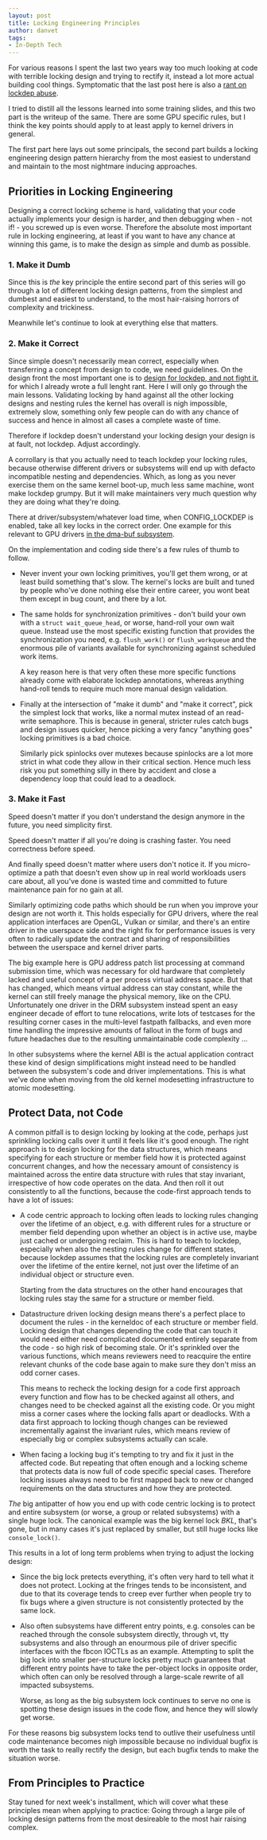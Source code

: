 ```yaml
---
layout: post
title: Locking Engineering Principles
author: danvet
tags:
- In-Depth Tech
---
```

For various reasons I spent the last two years way too much looking at code with
terrible locking design and trying to rectify it, instead a lot more actual
building cool things. Symptomatic that the last post here is also a [rant on
lockdep abuse](/2020/08/lockdep-false-positives.html).

I tried to distill all the lessons learned into some training slides, and this
two part is the writeup of the same. There are some GPU specific rules, but I
think the key points should apply to at least apply to kernel drivers in
general.

The first part here lays out some principals, the second part builds a locking
engineering design pattern hierarchy from the most easiest to understand and
maintain to the most nightmare inducing approaches.

<!--more-->
## Priorities in Locking Engineering

Designing a correct locking scheme is hard, validating that your code actually
implements your design is harder, and then debugging when - not if! - you
screwed up is even worse. Therefore the absolute most important rule in locking
engineering, at least if you want to have any chance at winning this game, is to
make the design as simple and dumb as possible.

### 1. Make it Dumb

Since this is _the_ key principle the entire second part of this series will go
through a lot of different locking design patterns, from the simplest and
dumbest and easiest to understand, to the most hair-raising horrors of
complexity and trickiness.

Meanwhile let's continue to look at everything else that matters.

### 2. Make it Correct

Since simple doesn't necessarily mean correct, especially when transferring a
concept from design to code, we need guidelines. On the design front the most
important one is to [design for lockdep, and not fight
it](/2020/08/lockdep-false-positives.html), for which I already wrote a full lenght
rant. Here I will only go through the main lessons. Validating locking by hand
against all the other locking designs and nesting rules the kernel has overall
is nigh impossible, extremely slow, something only few people can do with any
chance of success and hence in almost all cases a complete waste of time.

Therefore if lockdep doesn't understand your locking design your design is at
fault, not lockdep. Adjust accordingly.

A corrollary is that you actually need to teach lockdep your locking rules,
because otherwise different drivers or subsystems will end up with defacto
incompatible nesting and dependencies. Which, as long as you never exercise them
on the same kernel boot-up, much less same machine, wont make lockdep grumpy.
But it will make maintainers very much question why they are doing what they're
doing.

There at driver/subsystem/whatever load time, when CONFIG_LOCKDEP is enabled,
take all key locks in the correct order. One example for this relevant
to GPU drivers [in the dma-buf
subsystem](https://git.kernel.org/pub/scm/linux/kernel/git/torvalds/linux.git/tree/drivers/dma-buf/dma-resv.c?h=v5.18#n685).

On the implementation and coding side there's a few rules of thumb to follow.

* Never invent your own locking primitives, you'll get them wrong, or at least
  build something that's slow. The kernel's locks are built and tuned by people
  who've done nothing else their entire career, you wont beat them except in bug
  count, and there by a lot.

* The same holds for synchronization primitives - don't build your own with a
  <code>struct wait_queue_head</code>, or worse, hand-roll your own wait queue.
  Instead use the most specific existing function that provides the
  synchronization you need, e.g. <code>flush_work()</code> or
  <code>flush_workqueue</code> and the enormous pile of variants available for
  synchronizing against scheduled work items.

  A key reason here is that very often these more specific functions already
  come with elaborate lockdep annotations, whereas anything hand-roll tends to
  require much more manual design validation.

* Finally at the intersection of "make it dumb" and "make it correct", pick the
  simplest lock that works, like a normal mutex instead of an read-write
  semaphore. This is because in general, stricter rules catch bugs and design
  issues quicker, hence picking a very fancy "anything goes" locking primitives
  is a bad choice.

  Similarly pick spinlocks over mutexes because spinlocks are a lot more strict
  in what code they allow in their critical section. Hence much less
  risk you put something silly in there by accident and close a dependency loop
  that could lead to a deadlock.

### 3. Make it Fast

Speed doesn't matter if you don't understand the design anymore in the future,
you need simplicity first.

Speed doesn't matter if all you're doing is crashing faster. You need
correctness before speed.

And finally speed doesn't matter where users don't notice it. If you
micro-optimize a path that doesn't even show up in real world workloads users
care about, all you've done is wasted time and committed to future maintenance
pain for no gain at all.

Similarly optimizing code paths which should be run when you improve your design
are not worth it. This holds especially for GPU drivers, where the real
application interfaces are OpenGL, Vulkan or similar, and there's an entire
driver in the userspace side and the right fix for performance issues is very
often to radically update the contract and sharing of responsibilities between
the userspace and kernel driver parts.

The big example here is GPU address patch list processing at command submission
time, which was necessary for old hardware that completely lacked and useful
concept of a per process virtual address space. But that has changed, which
means virtual address can stay constant, while the kernel can still freely
manage the physical memory, like on the CPU. Unfortunately one driver in the DRM
subsystem instead spent an easy engineer decade of effort to tune relocations,
write lots of testcases for the resulting corner cases in the multi-level
fastpath fallbacks, and even more time handling the impressive amounts of
fallout in the form of bugs and future headaches due to the resulting
unmaintainable code complexity ...

In other subsystems where the kernel ABI is the actual application contract
these kind of design simplifications might instead need to be handled between
the subsystem's code and driver implementations. This is what we've done when
moving from the old kernel modesetting infrastructure to atomic modesetting.

## Protect Data, not Code

A common pitfall is to design locking by looking at the code, perhaps just
sprinkling locking calls over it until it feels like it's good enough. The right
approach is to design locking for the data structures, which means specifying
for each structure or member field how it is protected against concurrent
changes, and how the necessary amount of consistency is maintained across the
entire data structure with rules that stay invariant, irrespective of how code
operates on the data. And then roll it out consistently to all the functions,
because the code-first approach tends to have a lot of issues:

* A code centric approach to locking often leads to locking rules changing over
  the lifetime of an object, e.g. with different rules for a structure or member
  field depending upon whether an object is in active use, maybe just cached or
  undergoing reclaim. This is hard to teach to lockdep, especially when also the
  nesting rules change for different states, because lockdep assumes that the
  locking rules are completely invariant over the lifetime of the entire kernel,
  not just over the lifetime of an individual object or structure even.

  Starting from the data structures on the other hand encourages that locking
  rules stay the same for a structure or member field.

* Datastructure driven locking design means there's a perfect place to document
  the rules - in the kerneldoc of each structure or member field. Locking design
  that changes depending the code that can touch it would need either need
  complicated documented entirely separate from the code - so high risk of
  becoming stale. Or it's sprinkled over the various functions, which means
  reviewers need to reacquire the entire relevant chunks of the code base again
  to make sure they don't miss an odd corner cases.

  This means to recheck the locking design for a code first approach every
  function and flow has to be checked against all others, and changes need to be
  checked against all the existing code. Or you might miss a corner cases where
  the locking falls apart or deadlocks. With a data first approach to locking
  though changes can be reviewed incrementally against the invariant rules,
  which means review of especially big or complex subsystems actually can scale.

* When facing a locking bug it's tempting to try and fix it just in the affected
  code. But repeating that often enough and a locking scheme that protects data
  is now full of code specific special cases. Therefore locking issues always
  need to be first mapped back to new or changed requirements on the data
  structures and how they are protected.

_The_ big antipatter of how you end up with code centric locking is to protect
and entire subsystem (or worse, a group or related subsystems) with a single
huge lock. The canonical example was the big kernel lock *BKL*, that's gone, but
in many cases it's just replaced by smaller, but still huge locks like
<code>console_lock()</code>.

This results in a lot of long term problems when trying to adjust the locking
design:

* Since the big lock pretects everything, it's often very hard to tell what it
  does not protect. Locking at the fringes tends to be inconsistent, and due to
  that its coverage tends to creep ever further when people try to fix bugs
  where a given structure is not consistently protected by the same lock.

* Also often subsystems have different entry points, e.g. consoles can be
  reached through the console subsystem directly, through vt, tty subsystems and
  also through an enourmous pile of driver specific interfaces with the fbcon
  IOCTLs as an example. Attempting to split the big lock into smaller
  per-structure locks pretty much guarantees that different entry points have to
  take the per-object locks in opposite order, which often can only be resolved
  through a large-scale rewrite of all impacted subsystems.

  Worse, as long as the big subsystem lock continues to serve no one is spotting
  these design issues in the code flow, and hence they will slowly get worse.

For these reasons big subsystem locks tend to outlive their usefulness until
code maintenance becomes nigh impossible because no individual bugfix is worth
the task to really rectify the design, but each bugfix tends to make the
situation worse.

## From Principles to Practice

Stay tuned for next week's installment, which will cover what these principles
mean when applying to practice: Going through a large pile of locking design
patterns from the most desireable to the most hair raising complex.
